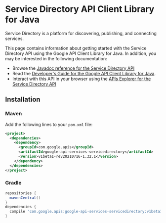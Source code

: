 # Service Directory API Client Library for Java

Service Directory is a platform for discovering, publishing, and connecting services. 

This page contains information about getting started with the Service Directory API
using the Google API Client Library for Java. In addition, you may be interested
in the following documentation:

* Browse the [Javadoc reference for the Service Directory API][javadoc]
* Read the [Developer's Guide for the Google API Client Library for Java][google-api-client].
* Interact with this API in your browser using the [APIs Explorer for the Service Directory API][api-explorer]

## Installation

### Maven

Add the following lines to your `pom.xml` file:

```xml
<project>
  <dependencies>
    <dependency>
      <groupId>com.google.apis</groupId>
      <artifactId>google-api-services-servicedirectory</artifactId>
      <version>v1beta1-rev20210716-1.32.1</version>
    </dependency>
  </dependencies>
</project>
```

### Gradle

```gradle
repositories {
  mavenCentral()
}
dependencies {
  compile 'com.google.apis:google-api-services-servicedirectory:v1beta1-rev20210716-1.32.1'
}
```

[javadoc]: https://googleapis.dev/java/google-api-services-servicedirectory/latest/index.html
[google-api-client]: https://github.com/googleapis/google-api-java-client/
[api-explorer]: https://developers.google.com/apis-explorer/#p/servicedirectory/v1/
